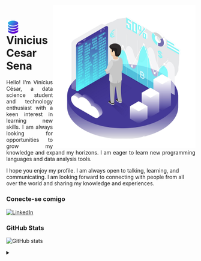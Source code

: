 <img align="right" alt="Isometric Bitcoin Mining" height="380" src="https://github.com/ViniciusCesarSena/ViniciusCesarSena/blob/main/isometric-bitcoin-mining.png?raw=true">

<h1>
    <a href="https://viniciuscesarsena.github.io/">
     <img align="center" alt="Logo Vinicius Cesar Sena" width="36px" src="https://github.com/ViniciusCesarSena/ViniciusCesarSena/blob/main/database_16765493.png"></a>
    <span>Vinicius Cesar Sena</span>
</h1>

<p align="justify">Hello! I'm Vinícius César, a data science student and technology enthusiast with a keen interest in learning new skills. I am always looking for opportunities to grow my knowledge and expand my horizons. I am eager to learn new programming languages and data analysis tools.

I hope you enjoy my profile. I am always open to talking, learning, and communicating. I am looking forward to connecting with people from all over the world and sharing my knowledge and experiences.</p>
<!--
[![Preview](https://img.shields.io/badge/Portfolio-800080?style=for-the-badge&logo=github&logoColor=FF00F6)](https://viniciuscesarsena.github.io/)
[![GitHub Page](https://img.shields.io/badge/viniciuscesarsena.github.io-800080?style=for-the-badge)](https://viniciuscesarsena.github.io/)
-->

### Conecte-se comigo

[![LinkedIn](https://img.shields.io/badge/-LinkedIn-443997?style=for-the-badge&logo=linkedin&logoColor=FFFFFF)]([[https://www.linkedin.com/in/viniciuscesarsena/](https://www.linkedin.com/in/viniciuscsena)](https://www.linkedin.com/in/viniciuscsena))


### GitHub Stats

![GitHub stats](https://github-readme-stats-git-masterrstaa-rickstaa.vercel.app/api?username=viniciuscesarsena&hide_title=true&show_icons=true&include_all_commits=false&count_private=true&line_height=25&hide=issues&bg_color=443997&title_color=ffffff&text_color=ffffff&border_radius=3&border_color=ffffff&icon_color=ffffff&theme=jolly)
<!--[![Most Used Languages](https://github-readme-stats-git-masterrstaa-rickstaa.vercel.app/api/top-langs/?username=viniciuscesarsena&line_height=10&card_width=290&layout=compact&hide_title=false&count_private=true&langs_count=5&show_icons=true&title_color=00BFFF&hide=html,css,scss&bg_color=4B0082&text_color=8B8B8B&border_radius=3&border_color=4B0082&count_private=true)](https://github.com/viniciuscesarsena/github-readme-stats)-->

<details align="left">
  <summary></summary> 
 
  - Badges by <a href="https://shields.io/">shields.io</a><br>
  - GitHub Stats by <a href="https://github.com/anuraghazra/github-readme-stats">anuraghazra</a>
  - Developer vector created by <a href="https://www.freepik.com/vectors/isometric-bitcoin-mining">Freepik</a> (edited by author)
 
  <div align="right">Made with 👾 by <a href="https://github.com/viniciuscesarsena">VCS</a>.</div>

</details>
